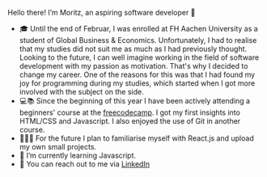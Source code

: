 Hello there! I’m Moritz, an aspiring software developer 👋
- 🎓 Until the end of Februar, I was enrolled at FH Aachen University as a student of Global Business & Economics. Unfortunately, I had to realise that my studies did not suit me as much as I had previously thought. Looking to the future, I can well imagine working in the field of software development with my passion as motivation. That's why I decided to change my career. One of the reasons for this was that I had found my joy for programming during my studies, which started when I got more involved with the subject on the side. 
- 💻📚 Since the beginning of this year I have been actively attending a beginners' course at the [freecodecamp](https://www.freecodecamp.org/m0rthe). 
I got my first insights into HTML/CSS and Javascript. I also enjoyed the use of Git in another course. 
- 👨🏻‍💻 For the future I plan to familiarise myself with React.js and upload my own small projects.
- 🌱 I’m currently learning Javascript.
- 💼 You can reach out to me via [LinkedIn](https://www.linkedin.com/in/moritz-theodoridis/)


<!---
mrtzt/mrtzt is a ✨ special ✨ repository because its `README.md` (this file) appears on your GitHub profile.
You can click the Preview link to take a look at your changes.
--->
